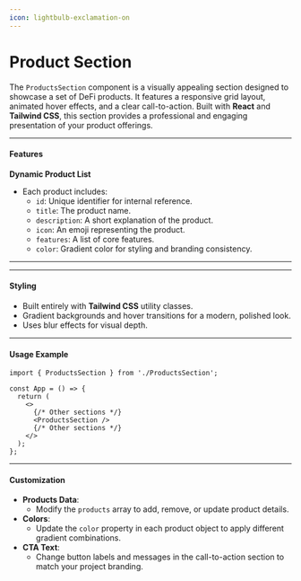 ```yaml
---
icon: lightbulb-exclamation-on
---
```


# Product Section

The `ProductsSection` component is a visually appealing section designed to showcase a set of DeFi products. It features a responsive grid layout, animated hover effects, and a clear call-to-action. Built with **React** and **Tailwind CSS**, this section provides a professional and engaging presentation of your product offerings.

***

#### **Features**

**Dynamic Product List**

* Each product includes:
  * `id`: Unique identifier for internal reference.
  * `title`: The product name.
  * `description`: A short explanation of the product.
  * `icon`: An emoji representing the product.
  * `features`: A list of core features.
  * `color`: Gradient color for styling and branding consistency.

***

***

#### **Styling**

* Built entirely with **Tailwind CSS** utility classes.
* Gradient backgrounds and hover transitions for a modern, polished look.
* Uses blur effects for visual depth.

***

#### **Usage Example**

```tsx
import { ProductsSection } from './ProductsSection';

const App = () => {
  return (
    <>
      {/* Other sections */}
      <ProductsSection />
      {/* Other sections */}
    </>
  );
};
```

***

#### **Customization**

* **Products Data**:
  * Modify the `products` array to add, remove, or update product details.
* **Colors**:
  * Update the `color` property in each product object to apply different gradient combinations.
* **CTA Text**:
  * Change button labels and messages in the call-to-action section to match your project branding.

